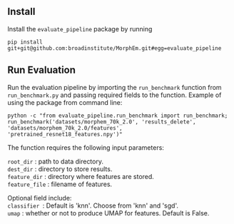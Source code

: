 ## Install

Install the `evaluate_pipeline` package by running
```
pip install git+git@github.com:broadinstitute/MorphEm.git#egg=evaluate_pipeline
```

## Run Evaluation
Run the evaluation pipeline by importing the `run_benchmark` function from `run_benchmark.py` and passing required fields to the function.
Example of using the package from command line:
```
python -c "from evaluate_pipeline.run_benchmark import run_benchmark; 
run_benchmark('datasets/morphem_70k_2.0', 'results_delete', 
'datasets/morphem_70k_2.0/features', 'pretrained_resnet18_features.npy')"
```
The function requires the following input parameters:  

`root_dir` : path to data directory.  
`dest_dir` : directory to store results.  
`feature_dir` : directory where features are stored.  
`feature_file` : filename of features.  

Optional field include:  
`classifier `: Default is 'knn'. Choose from 'knn' and 'sgd'.  
`umap` : whether or not to produce UMAP for features. Default is False.
